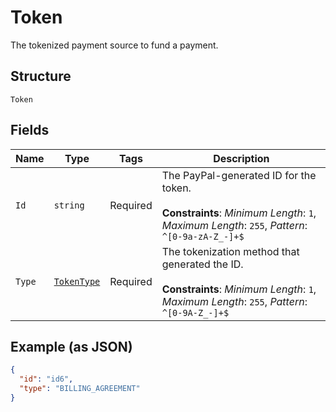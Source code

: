 
# Token

The tokenized payment source to fund a payment.

## Structure

`Token`

## Fields

| Name | Type | Tags | Description |
|  --- | --- | --- | --- |
| `Id` | `string` | Required | The PayPal-generated ID for the token.<br><br>**Constraints**: *Minimum Length*: `1`, *Maximum Length*: `255`, *Pattern*: `^[0-9a-zA-Z_-]+$` |
| `Type` | [`TokenType`](../../doc/models/token-type.md) | Required | The tokenization method that generated the ID.<br><br>**Constraints**: *Minimum Length*: `1`, *Maximum Length*: `255`, *Pattern*: `^[0-9A-Z_-]+$` |

## Example (as JSON)

```json
{
  "id": "id6",
  "type": "BILLING_AGREEMENT"
}
```

